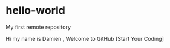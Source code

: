 # hello-world
My first remote repository 

Hi my name is Damien , Welcome to GitHub
[Start Your Coding]